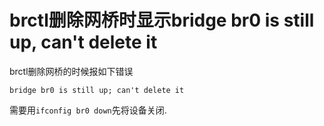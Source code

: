 # brctl删除网桥时显示bridge br0 is still up, can't delete it

brctl删除网桥的时候报如下错误

```
bridge br0 is still up; can't delete it
```

需要用`ifconfig br0 down`先将设备关闭.
